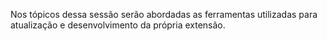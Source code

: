 

Nos tópicos dessa sessão serão abordadas as ferramentas utilizadas para atualização e desenvolvimento da própria extensão.  

